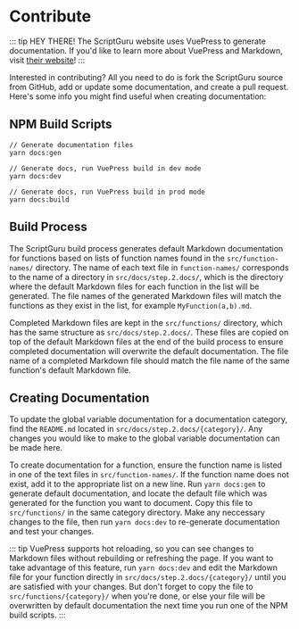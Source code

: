 # Contribute

::: tip HEY THERE!
The ScriptGuru website uses VuePress to generate documentation.
If you'd like to learn more about VuePress and Markdown, visit [their website](https://vuepress.vuejs.org/)!
:::

Interested in contributing? All you need to do is fork the ScriptGuru source from GitHub, add or update some documentation, and create a pull request. Here's some info you might find useful when creating documentation:

## NPM Build Scripts

```
// Generate documentation files
yarn docs:gen

// Generate docs, run VuePress build in dev mode
yarn docs:dev

// Generate docs, run VuePress build in prod mode
yarn docs:build
```

## Build Process

The ScriptGuru build process generates default Markdown documentation for functions based on lists of function names found in the `src/function-names/` directory. The name of each text file in `function-names/` corresponds to the name of a directory in `src/docs/step.2.docs/`, which is the directory where the default Markdown files for each function in the list will be generated. The file names of the generated Markdown files will match the functions as they exist in the list, for example `MyFunction(a,b).md`.

Completed Markdown files are kept in the `src/functions/` directory, which has the same structure as `src/docs/step.2.docs/`. These files are copied on top of the default Markdown files at the end of the build process to ensure completed documentation will overwrite the default documentation. The file name of a completed Markdown file should match the file name of the same function's default Markdown file.

## Creating Documentation

To update the global variable documentation for a documentation category, find the `README.md` located in `src/docs/step.2.docs/{category}/`. Any changes you would like to make to the global variable documentation can be made here.

To create documentation for a function, ensure the function name is listed in one of the text files in `src/function-names/`. If the function name does not exist, add it to the appropriate list on a new line. Run `yarn docs:gen` to generate default documentation, and locate the default file which was generated for the function you want to document. Copy this file to `src/functions/` in the same category directory. Make any neccessary changes to the file, then run `yarn docs:dev` to re-generate documentation and test your changes.

::: tip
VuePress supports hot reloading, so you can see changes to Markdown files without rebuilding or refreshing the page. If you want to take advantage of this feature, run `yarn docs:dev` and edit the Markdown file for your function directly in `src/docs/step.2.docs/{category}/` until you are satisfied with your changes. But don't forget to copy the file to `src/functions/{category}/` when you're done, or else your file will be overwritten by default documentation the next time you run one of the NPM build scripts.
:::
